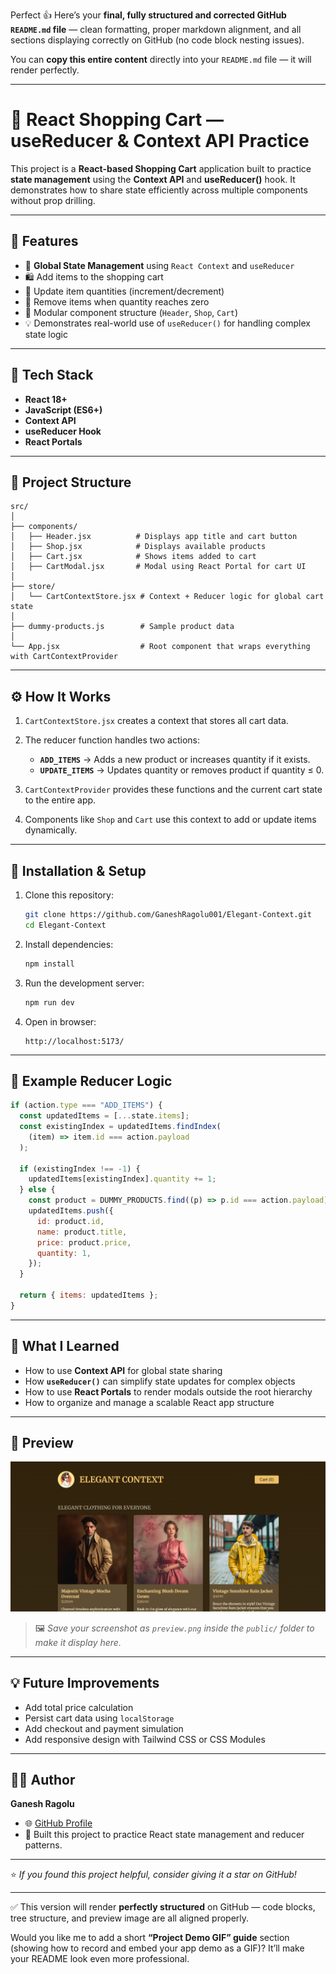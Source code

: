 Perfect 👍 Here’s your **final, fully structured and corrected GitHub `README.md` file** — clean formatting, proper markdown alignment, and all sections displaying correctly on GitHub (no code block nesting issues).

You can **copy this entire content** directly into your `README.md` file — it will render perfectly.

---

# 🛒 React Shopping Cart — useReducer & Context API Practice

This project is a **React-based Shopping Cart** application built to practice **state management** using the **Context API** and **useReducer()** hook.
It demonstrates how to share state efficiently across multiple components without prop drilling.

---

## 🚀 Features

- 🧠 **Global State Management** using `React Context` and `useReducer`
- 🛍️ Add items to the shopping cart
- 🔁 Update item quantities (increment/decrement)
- 🧹 Remove items when quantity reaches zero
- 🧩 Modular component structure (`Header`, `Shop`, `Cart`)
- 💡 Demonstrates real-world use of `useReducer()` for handling complex state logic

---

## 🧱 Tech Stack

- **React 18+**
- **JavaScript (ES6+)**
- **Context API**
- **useReducer Hook**
- **React Portals**

---

## 📂 Project Structure

```
src/
│
├── components/
│   ├── Header.jsx          # Displays app title and cart button
│   ├── Shop.jsx            # Displays available products
│   ├── Cart.jsx            # Shows items added to cart
│   ├── CartModal.jsx       # Modal using React Portal for cart UI
│
├── store/
│   └── CartContextStore.jsx # Context + Reducer logic for global cart state
│
├── dummy-products.js        # Sample product data
│
└── App.jsx                  # Root component that wraps everything with CartContextProvider
```

---

## ⚙️ How It Works

1. `CartContextStore.jsx` creates a context that stores all cart data.
2. The reducer function handles two actions:

   - **`ADD_ITEMS`** → Adds a new product or increases quantity if it exists.
   - **`UPDATE_ITEMS`** → Updates quantity or removes product if quantity ≤ 0.

3. `CartContextProvider` provides these functions and the current cart state to the entire app.
4. Components like `Shop` and `Cart` use this context to add or update items dynamically.

---

## 🧰 Installation & Setup

1. Clone this repository:

   ```bash
   git clone https://github.com/GaneshRagolu001/Elegant-Context.git
   cd Elegant-Context
   ```

2. Install dependencies:

   ```bash
   npm install
   ```

3. Run the development server:

   ```bash
   npm run dev
   ```

4. Open in browser:

   ```
   http://localhost:5173/
   ```

---

## 🧩 Example Reducer Logic

```js
if (action.type === "ADD_ITEMS") {
  const updatedItems = [...state.items];
  const existingIndex = updatedItems.findIndex(
    (item) => item.id === action.payload
  );

  if (existingIndex !== -1) {
    updatedItems[existingIndex].quantity += 1;
  } else {
    const product = DUMMY_PRODUCTS.find((p) => p.id === action.payload);
    updatedItems.push({
      id: product.id,
      name: product.title,
      price: product.price,
      quantity: 1,
    });
  }

  return { items: updatedItems };
}
```

---

## 🧠 What I Learned

- How to use **Context API** for global state sharing
- How **`useReducer()`** can simplify state updates for complex objects
- How to use **React Portals** to render modals outside the root hierarchy
- How to organize and manage a scalable React app structure

---

## 📸 Preview

![App Preview](public/preview.png)

> 🖼️ _Save your screenshot as `preview.png` inside the `public/` folder to make it display here._

---

## 💡 Future Improvements

- Add total price calculation
- Persist cart data using `localStorage`
- Add checkout and payment simulation
- Add responsive design with Tailwind CSS or CSS Modules

---

## 🧑‍💻 Author

**Ganesh Ragolu**

- 🌐 [GitHub Profile](https://github.com/GaneshRagolu001)
- 💬 Built this project to practice React state management and reducer patterns.

---

⭐ _If you found this project helpful, consider giving it a star on GitHub!_

---

✅ This version will render **perfectly structured** on GitHub — code blocks, tree structure, and preview image are all aligned properly.

Would you like me to add a short **“Project Demo GIF” guide** section (showing how to record and embed your app demo as a GIF)? It’ll make your README look even more professional.
